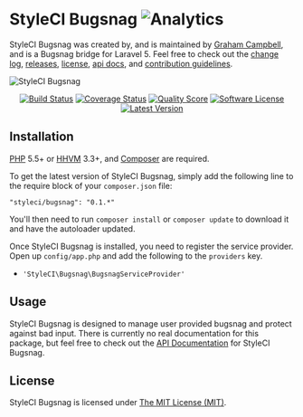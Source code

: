 # StyleCI Bugsnag ![Analytics](https://ga-beacon.appspot.com/UA-60053271-6/StyleCI/Bugsnag?pixel)


StyleCI Bugsnag was created by, and is maintained by [Graham Campbell](https://github.com/GrahamCampbell), and is a Bugsnag bridge for Laravel 5. Feel free to check out the [change log](CHANGELOG.md), [releases](https://github.com/StyleCI/Bugsnag/releases), [license](LICENSE), [api docs](https://docs.gjcampbell.co.uk), and [contribution guidelines](CONTRIBUTING.md).

![StyleCI Bugsnag](https://cloud.githubusercontent.com/assets/2829600/6657233/3473a988-cb3d-11e4-979c-a96f4ee7ff9f.png)

<p align="center">
<a href="https://travis-ci.org/StyleCI/Bugsnag"><img src="https://img.shields.io/travis/StyleCI/Bugsnag/master.svg?style=flat-square" alt="Build Status"></img></a>
<a href="https://scrutinizer-ci.com/g/StyleCI/Bugsnag/code-structure"><img src="https://img.shields.io/scrutinizer/coverage/g/StyleCI/Bugsnag.svg?style=flat-square" alt="Coverage Status"></img></a>
<a href="https://scrutinizer-ci.com/g/StyleCI/Bugsnag"><img src="https://img.shields.io/scrutinizer/g/StyleCI/Bugsnag.svg?style=flat-square" alt="Quality Score"></img></a>
<a href="LICENSE"><img src="https://img.shields.io/badge/license-MIT-brightgreen.svg?style=flat-square" alt="Software License"></img></a>
<a href="https://github.com/StyleCI/Bugsnag/releases"><img src="https://img.shields.io/github/release/StyleCI/Bugsnag.svg?style=flat-square" alt="Latest Version"></img></a>
</p>


## Installation

[PHP](https://php.net) 5.5+ or [HHVM](http://hhvm.com) 3.3+, and [Composer](https://getcomposer.org) are required.

To get the latest version of StyleCI Bugsnag, simply add the following line to the require block of your `composer.json` file:

```
"styleci/bugsnag": "0.1.*"
```

You'll then need to run `composer install` or `composer update` to download it and have the autoloader updated.

Once StyleCI Bugsnag is installed, you need to register the service provider. Open up `config/app.php` and add the following to the `providers` key.

* `'StyleCI\Bugsnag\BugsnagServiceProvider'`


## Usage

StyleCI Bugsnag is designed to manage user provided bugsnag and protect against bad input. There is currently no real documentation for this package, but feel free to check out the [API Documentation](https://docs.gjcampbell.co.uk) for StyleCI Bugsnag.


## License

StyleCI Bugsnag is licensed under [The MIT License (MIT)](LICENSE).
